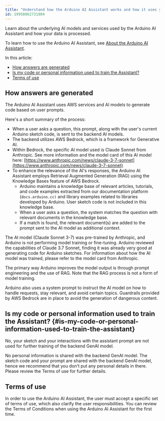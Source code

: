 ```yaml
---
title: "Understand how the Arduino AI Assistant works and how it uses your data"
id: 19958862731804
---
```


Learn about the underlying AI models and services used by the Arduino AI Assistant and how your data is processed.

To learn how to use the Arduino AI Assistant, see [About the Arduino AI Assistant](https://support.arduino.cc/hc/en-us/articles/19958917855132).

In this article:

- [How answers are generated](#how-answers-are-generated)
- [Is my code or personal information used to train the Assistant?](#is-my-code-or-personal-information-used-to-train-the-assistant)
- [Terms of use](#terms-of-use)

## How answers are generated

The Arduino AI Assistant uses AWS services and AI models to generate code based on user prompts.

Here's a short summary of the process:

- When a user asks a question, this prompt, along with the user's current Arduino sketch code, is sent to the backend AI models.
- The backend utilizes AWS Bedrock, which is a framework for Generative AI.
- Within Bedrock, the specific AI model used is Claude Sonnet from Anthropic. See more information and the model card of this AI model here: [https://www.anthropic.com/news/claude-3-7-sonnet](https://www.anthropic.com/news/claude-3-7-sonnet)
- To enhance the relevance of the AI's responses, the Arduino AI Assistant employs Retrieval Augmented Generation (RAG) using the Knowledge Bases feature of AWS Bedrock.
  - Arduino maintains a knowledge base of relevant articles, tutorials, and code examples extracted from our documentation platform (`docs.arduino.cc)` and library examples related to libraries developed by Arduino. User sketch code is not included in this knowledge base.
  - When a user asks a question, the system matches the question with relevant documents in the knowledge base.
  - If a match is found, the relevant document(s) are added to the prompt sent to the AI model as additional context.

The AI model (Claude Sonnet 3-7) was pre-trained by Anthropic, and Arduino is not performing model training or fine-tuning. Arduino reviewed the capabilities of Claude 3.7 Sonnet, finding it was already very good at generating code for Arduino sketches. For information about how the AI model was trained, please refer to the model card from Anthropic.

The primary way Arduino improves the model output is through prompt engineering and the use of RAG. Note that the RAG process is not a form of model training.

Arduino also uses a system prompt to instruct the AI model on how to handle requests, stay relevant, and avoid certain topics. Guardrails provided by AWS Bedrock are in place to avoid the generation of dangerous content.

## Is my code or personal information used to train the Assistant? {#is-my-code-or-personal-information-used-to-train-the-assistant}

No, your sketch and your interactions with the assistant prompt are not used for further training of the backend GenAI model.

No personal information is shared with the backend GenAI model. The sketch code and your prompt are shared with the backend GenAI model, hence we recommend that you don’t put any personal details in there. Please review the Terms of use for further details.

## Terms of use

In order to use the Arduino AI Assistant, the user must accept a specific set of terms of use, which also clarify the user responsibilities. You can review the Terms of Conditions when using the Arduino AI Assistant for the first time.

<!-- markdownlint-disable-file HC001 -->
